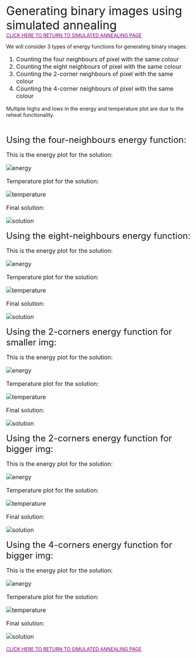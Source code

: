 <font size="6">
Generating binary images using simulated annealing
</font>
<br>
<font size="2">
<a href="README.md" style="color: purple">CLICK HERE TO RETURN TO SIMULATED ANNEALING PAGE</a>
</font>

We will consider 3 types of energy functions for generating binary images:
<br>
<font size="3">
<ol>
<li>Counting the four neighbours of pixel with the same colour</li>
<li>Counting the eight neighbours of pixel with the same colour</li>
<li>Counting the 2-corner neighbours of pixel with the same colour</li>
<li>Counting the 4-corner neighbours of pixel with the same colour</li>
</ol> 
</font>

Multiple highs and lows in the energy and temperature plot are due to the reheat functionality. 

<br>
<font size="5">

Using the four-neighbours energy function:
</font>
<font size="3">

This is the energy plot for the solution:

![energy](binary_img/images_for_md/output_fours/energy_plot.png)

Temperature plot for the solution:

![temperature](binary_img/images_for_md/output_fours/temp_plot.png)

Final solution:

![solution](binary_img/images_for_md/output_fours/gif_output.gif)

</font>

<font size="5">

Using the eight-neighbours energy function:
</font>
<font size="3">

This is the energy plot for the solution:

![energy](binary_img/images_for_md/output_eights/energy_plot.png)

Temperature plot for the solution:

![temperature](binary_img/images_for_md/output_eights/temp_plot.png)

Final solution:

![solution](binary_img/images_for_md/output_eights/gif_output.gif)

</font>


<font size="5">

Using the 2-corners energy function for smaller img:
</font>
<font size="3">

This is the energy plot for the solution:

![energy](binary_img/images_for_md/output_corners_10/energy_plot.png)

Temperature plot for the solution:

![temperature](binary_img/images_for_md/output_corners_10/temp_plot.png)

Final solution:

![solution](binary_img/images_for_md/output_corners_10/gif_output.gif)

</font>


<font size="5">

Using the 2-corners energy function for bigger img:
</font>
<font size="3">

This is the energy plot for the solution:

![energy](binary_img/images_for_md/output_corners/energy_plot.png)

Temperature plot for the solution:

![temperature](binary_img/images_for_md/output_corners/temp_plot.png)

Final solution:

![solution](binary_img/images_for_md/output_corners/gif_output.gif)

</font>


<font size="5">

Using the 4-corners energy function for bigger img:
</font>
<font size="3">

This is the energy plot for the solution:

![energy](binary_img/images_for_md/output_4_corners/energy_plot.png)

Temperature plot for the solution:

![temperature](binary_img/images_for_md/output_4_corners/temp_plot.png)

Final solution:

![solution](binary_img/images_for_md/output_4_corners/gif_output.gif)

</font>

<font size="2">
<a href="README.md" style="color: purple">CLICK HERE TO RETURN TO SIMULATED ANNEALING PAGE</a>
</font>